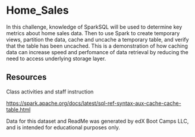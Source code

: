 # Home_Sales

In this challenge, knowledge of SparkSQL will be used to determine key metrics about home sales data. Then to use Spark to create temporary views, partition the data, cache and uncache a temporary table, and verify that the table has been uncached. This is a demonstration of how caching data can increase speed and perfomance of data retrieval by reducing the need to access underlying storage layer. 

## Resources

Class activities and staff instruction

https://spark.apache.org/docs/latest/sql-ref-syntax-aux-cache-cache-table.html

Data for this dataset and ReadMe was generated by edX Boot Camps LLC, and is intended for educational purposes only.
